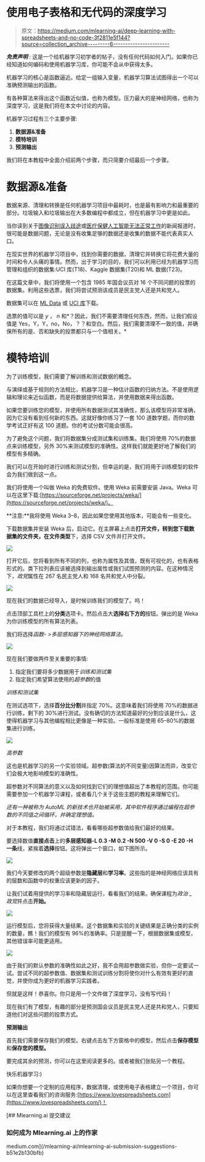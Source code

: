 # 使用电子表格和无代码的深度学习

> 原文：<https://medium.com/mlearning-ai/deep-learning-with-spreadsheets-and-no-code-3f2811e5f144?source=collection_archive---------6----------------------->

***免责声明*** *:* 这是一个给机器学习初学者的帖子，没有任何代码如何入门。如果你已经知道如何编码和使用机器学习库，你可能不会从中获得太多。

机器学习的核心是函数逼近。给定一组输入变量，机器学习算法试图得出一个可以准确预测输出的函数。

有各种算法来得出这个函数近似值，也称为模型。压力最大的是神经网络，也称为深度学习，这是我们将在本文中讨论的内容。

机器学习过程有三个主要步骤:

1.  **数据源&准备**
2.  **模特培训**
3.  **预测输出**

我们将在本教程中全面介绍前两个步骤，而只简要介绍最后一个步骤。

# **数据源&准备**

数据来源、清理和转换是任何机器学习项目中最耗时，也是最有影响力和最重要的部分。垃圾输入和垃圾输出在大多数编程中都成立，但在机器学习中更是如此。

当你读到关于[图像识别误入歧途](https://www.theverge.com/2018/1/12/16882408/google-racist-gorillas-photo-recognition-algorithm-ai)或[医疗保健人工智能无法正常工作](https://www.statnews.com/2018/07/25/ibm-watson-recommended-unsafe-incorrect-treatments/)的新闻报道时，很可能是数据问题，无论是没有收集足够的数据还是收集的数据不能代表真实人口。

在现实世界的机器学习项目中，找到你需要的数据，清理它并转换它将花费大量的时间和令人头痛的事情。然而，出于学习的目的，我们可以利用已经为机器学习而管理和组织的数据集:UCI 库(T18)、Kaggle 数据集(T20)和 ML 数据(T23)。

在这篇文章中，我们将使用一个包含 1985 年国会议员对 16 个不同问题的投票的数据集。利用这些选票，我们将尝试预测该成员是民主党人还是共和党人。

数据集可以在 [ML Data](https://www.mldata.io/dataset-details/congressional_voting/) 或 [UCI 库](https://archive.ics.uci.edu/ml/datasets/Congressional+Voting+Records)下载。

选票的值可以是 *y* ， *n* 和*？因此，我们不需要清理任何东西，然而，让我们假设值是 Yes，Y，Y，no，No，？？和空白。然后，我们需要清理不一致的值，并确保所有的是、否和缺失的投票都只与一个值相关。*

# **模特培训**

为了训练模型，我们需要了解训练和测试数据的概念。

与演绎或基于规则的方法相比，机器学习是一种估计函数的归纳方法。不是使用逻辑和理论来近似函数，而是将数据提供给算法，并使用数据来得出函数。

如果您要训练您的模型，并使用所有数据测试其准确性，那么该模型将非常准确，因为它没有看到任何新的东西。这就好像你练习了一套 100 道数学题，而你的数学考试正好有这 100 道题。你的考试分数可能会很高。

为了避免这个问题，我们将数据集分成测试集和训练集。我们将使用 70%的数据点来训练模型，另外 30%来测试模型的准确性。这样我们就能更好地了解我们的模型有多精确。

我们可以在开始时进行训练和测试分割，但幸运的是，我们将用于训练模型的软件会为我们做到这一点。

我们将使用一个叫做 Weka 的免费软件。使用 Weka 前需要安装 Java。Weka 可以在这里下载:[https://sourceforge.net/projects/weka/](https://sourceforge.net/projects/weka/)。

**注意:**我将使用 Weka 3–8，因此如果您使用其他版本，可能会有一些变化。

下载数据集并安装 Weka 后，启动它。在主屏幕上点击**打开文件，**转到您下载数据集的文件夹，在**文件类型**下，选择 CSV 文件并打开文件。

![](img/369b7c35d996c3377ddb2e5609a56c80.png)

打开它后，您将看到所有不同的列，也称为属性及其值，既有可视化的，也有表格形式的。类下拉列表应该被选择到输出属性或我们试图预测的内容。在这种情况下，*政党*属性在 267 名民主党人和 168 名共和党人中分裂。

![](img/05836875858cf1e8d678da914caf70fa.png)

现在我们的数据已经导入，是时候训练我们的模型了。呜！

点击顶部工具栏上的**分类**选项卡。然后点击大**选择右下方的**按钮。弹出的是 Weka 为你训练模型的所有算法列表。

我们将选择*函数- >多层感知器下的神经网络算法。*

![](img/7e4662a86524fb794955071f0fe8859f.png)

现在我们要做两件至关重要的事情:

1.  指定我们要将多少数据用于*训练和测试集*
2.  指定我们希望算法使用的*超参数*的值

*训练和测试集*

在测试选项下，选择**百分比分割**并指定 70%。这意味着我们将使用 70%的数据进行训练，剩下的 30%进行测试。没有确切的方法知道最好的分割应该是什么，这使得机器学习与其他编程相比更像是一种实验。一般标准是使用 65–80%的数据集进行训练。

![](img/61578885571dd578172e352439291f35.png)

*高参数*

这也是机器学习的另一个实验领域。超参数(算法的不同变量)因算法而异，改变它们会极大地影响模型的准确性。

超参数对不同算法的意义以及如何找到它们的理想值超出了本教程的范围。你可能需要参加一个机器学习课程，或者看几个关于这些主题的教程来理解它们。

*还有一种被称为 AutoML 的新技术也开始被采用，其中软件程序通过编程在超参数的不同值之间循环，并确定理想值。*

对于本教程，我们将通过试错法，看看哪些超参数值给我们最好的结果。

要选择数值**直接点击**上的**多层感知器-L 0.3 -M 0.2 -N 500 -V 0 -S 0 -E 20 -H 一条**线，紧挨着**选择**按钮。这将弹出一个窗口，如下图所示。

![](img/8f06a9f385ccd74148bdaef9d2da1edc.png)

我们今天要修改的两个超级参数是**隐藏层**和**学习率**。这些指的是神经网络应该具有的层数和函数中的权重应该更新的因子。

让我们试着用提供的学习率和隐藏层运行，看看我们的结果。确保课程为*政治 _ 政党*并点击**开始。**

![](img/ac916f2fda01a78f84dfd9f5b8a44846.png)

运行模型后，您将获得大量结果。这个数据集和实验的关键结果是正确分类的实例的数量，瞧！我们的模型有 96%的准确率。只是提醒一下，根据数据集或模型，其他错误率可能更适用。

![](img/a8c3cb669a121c404f76fc28df97c03b.png)

由于我们的默认参数的准确性如此之好，我不会用超参数做实验，但你一定要试一试。尝试不同的超参数值、数据集和测试训练分割将使你对什么有效有更好的直觉，并使你成为更好的机器学习实践者。

但就是这样！恭喜你。你只是用一个文件做了深度学习，没有写代码！

现在我们有了模型，有趣的部分是预测国会议员是民主党人还是共和党人，只要知道他们对这些问题的投票方式。

**预测输出**

首先我们需要保存我们的模型。右键点击左下方窗格中的模型，然后点击**保存模型**和**保存您的模型。**

要完成其余的预测，你可以在这里阅读更多的。或者被我们张贴另一个教程。

快乐机器学习:)

如果你想要一个定制的应用程序，数据清理，或使用电子表格建立一个项目，你可以在这里查看我们的咨询服务:[https://www.lovespreadsheets.com](https://www.lovespreadsheets.com/)！

[](/mlearning-ai/mlearning-ai-submission-suggestions-b51e2b130bfb) [## Mlearning.ai 提交建议

### 如何成为 Mlearning.ai 上的作家

medium.com](/mlearning-ai/mlearning-ai-submission-suggestions-b51e2b130bfb)